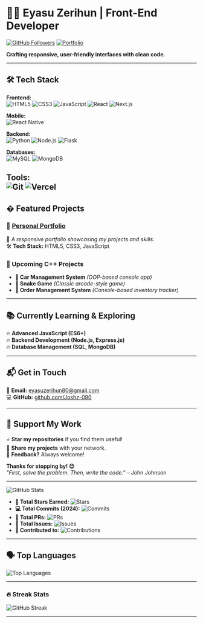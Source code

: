 # 👨‍💻 **Eyasu Zerihun** | **Front-End Developer**  

[![GitHub Followers](https://img.shields.io/github/followers/Joshz-090?style=social)](https://github.com/Joshz-090) 
[![Portfolio](https://img.shields.io/badge/🌐-Portfolio-8A2BE2)](https://joshz-090.github.io/my-portfolio/)  

**Crafting responsive, user-friendly interfaces with clean code.**    

---

## 🛠️ Tech Stack

**Frontend:**  
![HTML5](https://img.shields.io/badge/HTML5-E34F26?style=flat&logo=html5&logoColor=white)
![CSS3](https://img.shields.io/badge/CSS3-1572B6?style=flat&logo=css3&logoColor=white)
![JavaScript](https://img.shields.io/badge/JavaScript-F7DF1E?style=flat&logo=javascript&logoColor=black)
![React](https://img.shields.io/badge/React-61DAFB?style=flat&logo=react&logoColor=black)
![Next.js](https://img.shields.io/badge/Next.js-000000?style=flat&logo=next.js&logoColor=white)

**Mobile:**  
![React Native](https://img.shields.io/badge/React_Native-61DAFB?style=flat&logo=react&logoColor=black)

**Backend:**  
![Python](https://img.shields.io/badge/Python-3776AB?style=flat&logo=python&logoColor=white)
![Node.js](https://img.shields.io/badge/Node.js-339933?style=flat&logo=node.js&logoColor=white)
![Flask](https://img.shields.io/badge/Flask-000000?style=flat&logo=flask&logoColor=white)

**Databases:**  
![MySQL](https://img.shields.io/badge/MySQL-4479A1?style=flat&logo=mysql&logoColor=white)
![MongoDB](https://img.shields.io/badge/MongoDB-47A248?style=flat&logo=mongodb&logoColor=white)

**Tools:**  
![Git](https://img.shields.io/badge/Git-F05032?style=flat&logo=git&logoColor=white)
![Vercel](https://img.shields.io/badge/Vercel-000000?style=flat&logo=vercel&logoColor=white)
---

## � **Featured Projects**  

### **🎨 [Personal Portfolio](https://joshz-090.github.io/my-portfolio/)**  
📌 *A responsive portfolio showcasing my projects and skills.*  
🛠 **Tech Stack:** HTML5, CSS3, JavaScript  

### **🚀 Upcoming C++ Projects**  
- **🚗 Car Management System** *(OOP-based console app)*  
- **🐍 Snake Game** *(Classic arcade-style game)*  
- **🛒 Order Management System** *(Console-based inventory tracker)*  

---

## 📚 **Currently Learning & Exploring**  
🔥 **Advanced JavaScript (ES6+)**  
🔥 **Backend Development (Node.js, Express.js)**  
🔥 **Database Management (SQL, MongoDB)**  

---

## 📬 **Get in Touch**  
📧 **Email:** [eyasuzerihun80@gmail.com](mailto:eyasuzerihun80@gmail.com)  
💻 **GitHub:** [github.com/Joshz-090](https://github.com/Joshz-090)  

---

## **💖 Support My Work**  
⭐ **Star my repositories** if you find them useful!  
🔗 **Share my projects** with your network.  
💬 **Feedback?** Always welcome!  

**Thanks for stopping by! 😊**  
*"First, solve the problem. Then, write the code."* – John Johnson  

---

![GitHub Stats](https://github-readme-stats.vercel.app/api?username=Joshz-090&show_icons=true&count_private=true&theme=radical)

- **🌟 Total Stars Earned:** ![Stars](https://img.shields.io/github/stars/Joshz-090?style=flat-square)
- **💻 Total Commits (2024):** ![Commits](https://img.shields.io/github/commit-activity/y/Joshz-090?style=flat-square)
- **🔀 Total PRs:** ![PRs](https://img.shields.io/github/issues-pr/Joshz-090?style=flat-square)
- **🐛 Total Issues:** ![Issues](https://img.shields.io/github/issues/Joshz-090?style=flat-square)
- **🤝 Contributed to:** ![Contributions](https://img.shields.io/github/contributions/Joshz-090?style=flat-square)

---

## 🗣️ Top Languages

![Top Languages](https://github-readme-stats.vercel.app/api/top-langs/?username=Joshz-090&layout=compact&theme=radical&hide=php,ruby)

---

### 🔥 Streak Stats
![GitHub Streak](https://streak-stats.demolab.com/?user=Joshz-090&theme=radical)

---
